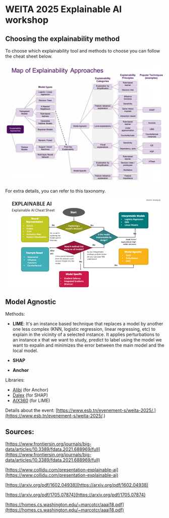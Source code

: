 # WEITA 2025 Explainable AI workshop


## Choosing the explainability method
To choose which explainability tool and methods to choose you can follow the cheat sheet below.

![Taxonomy of the explainability framework](images/fdata-04-688969-g002.jpg)

For extra details, you can refer to this taxonomy.

![Cheat sheet on how to choose the explainability method](images/explainable-ai-slide1.png)

## Model Agnostic

Methods:
- **LIME**: It's an instance based technique that replaces a model by another one less complex (KNN, logistic regression, linear regressing, etc) to explain in the vicinity of a selected instance. It applies perturbations to an instance x that we want to study, predict to label using the model we want to expalin and minimizes the error between the main model and the local model.

- **SHAP**
- **Anchor**

Libraries:
- [Alibi](https://docs.seldon.io/projects/alibi/en/latest/) (for Anchor)
- [Dalex](https://dalex.drwhy.ai/) (for SHAP)
- [AIX360](https://aix360.readthedocs.io/en/latest/) (for LIME)

Details about the event: [https://www.esb.tn/evenement-s/weita-2025/.](https://www.esb.tn/evenement-s/weita-2025/.)

## Sources:
[https://www.frontiersin.org/journals/big-data/articles/10.3389/fdata.2021.688969/full](https://www.frontiersin.org/journals/big-data/articles/10.3389/fdata.2021.688969/full)

[https://www.collidu.com/presentation-explainable-ai](https://www.collidu.com/presentation-explainable-ai)

[https://arxiv.org/pdf/1602.04938](https://arxiv.org/pdf/1602.04938)

[https://arxiv.org/pdf/1705.07874](https://arxiv.org/pdf/1705.07874)

[https://homes.cs.washington.edu/~marcotcr/aaai18.pdf](https://homes.cs.washington.edu/~marcotcr/aaai18.pdf)
